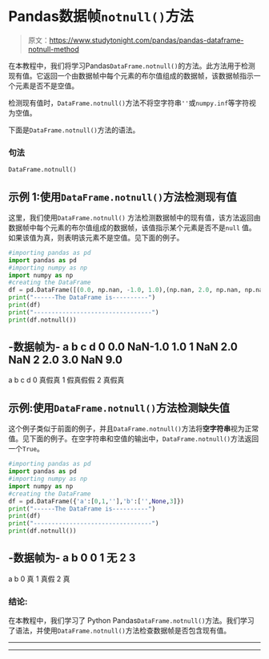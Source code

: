 # Pandas数据帧`notnull()`方法

> 原文：<https://www.studytonight.com/pandas/pandas-dataframe-notnull-method>

在本教程中，我们将学习Pandas`DataFrame.notnull()`的方法。此方法用于检测现有值。它返回一个由数据帧中每个元素的布尔值组成的数据帧，该数据帧指示一个元素是否不是空值。

检测现有值时，`DataFrame.notnull()`方法不将空字符串`''`或`numpy.inf`等字符视为空值。

下面是`DataFrame.notnull()`方法的语法。

### 句法

```py
DataFrame.notnull()
```

## 示例 1:使用`DataFrame.notnull()`方法检测现有值

这里，我们使用`DataFrame.notnull()` 方法检测数据帧中的现有值，该方法返回由数据帧中每个元素的布尔值组成的数据帧，该值指示某个元素是否不是`null` 值。如果该值为真，则表明该元素不是空值。见下面的例子。

```py
#importing pandas as pd
import pandas as pd
#importing numpy as np
import numpy as np
#creating the DataFrame
df = pd.DataFrame([(0.0, np.nan, -1.0, 1.0),(np.nan, 2.0, np.nan, np.nan),(2.0, 3.0, np.nan, 9.0),],columns=list('abcd'))
print("------The DataFrame is----------")
print(df)
print("---------------------------------")
print(df.notnull())
```

-数据帧为-
a b c d
0 0.0 NaN-1.0 1.0
1 NaN 2.0 NaN
2 2.0 3.0 NaN 9.0
-
a b c d
0 真假真
1 假真假假
2 真假真

## 示例:使用`DataFrame.notnull()`方法检测缺失值

这个例子类似于前面的例子，并且`DataFrame.notnull()`方法将**空字符串**视为正常值。见下面的例子。在空字符串和空值的输出中，`DataFrame.notnull()`方法返回一个`True`。

```py
#importing pandas as pd
import pandas as pd
#importing numpy as np
import numpy as np
#creating the DataFrame
df = pd.DataFrame({'a':[0,1,''],'b':['',None,3]})
print("------The DataFrame is----------")
print(df)
print("---------------------------------")
print(df.notnull())
```

-数据帧为-
a b
0 0
1 无
2 3
-
a b
0 真
1 真假
2 真

### 结论:

在本教程中，我们学习了 Python Pandas`DataFrame.notnull()`方法。我们学习了语法，并使用`DataFrame.notnull()`方法检查数据帧是否包含现有值。

* * *

* * *